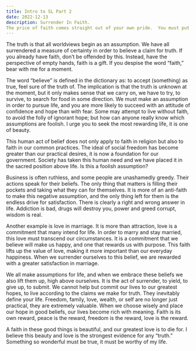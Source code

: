 ```yaml
---
title: Intro to SL Part 2
date: 2022-12-13
description: Surrender In Faith. 
The price of faith comes straight out of your own pride.  You must put down a measure of certainty and reason in order to make an assumption about this world.
---
```


The truth is that all worldviews begin as an assumption.  We have all surrendered a measure of certainty in order to believe a claim for truth.  If you already have faith, don’t be offended by this.  Instead, have the perspective of empty hands, faith is a gift.  If you despise the word “faith,” bear with me for a moment.  

The word “believe” is defined in the dictionary as: to accept (something) as true, feel sure of the truth of.  The implication is that the truth is unknown at the moment, but it only makes sense that we carry on, we have to try, to survive, to search for food in some direction.  We must make an assumption in order to pursue life, and you are more likely to succeed with an attitude of confidence and hope than with fear.  Some may attempt to live without faith, to avoid the folly of ignorant hope; but how can anyone really know which assumptions are foolish.  I urge you to seek the most rewarding life, it is one of beauty.

This human act of belief does not only apply to faith in religion but also to faith in our common practices.  The ideal of social freedom has become greater than our practical desires, it is now a foundation for our government.  Society has taken this human need and we have placed it in the sacred position above life.  Is this a foolish assumption?

Business is often ruthless, and some people are unashamedly greedy.  Their actions speak for their beliefs.  The only thing that matters is filling their pockets and taking what they can for themselves.  It is more of an anti-faith to make this negative assumption, and the only thing left for them is the endless drive for satisfaction.  There is clearly a right and wrong answer in life.   Addiction is bad, drugs will destroy you, power and greed corrupt, wisdom is real.

Another example is love in marriage.  It is more than attraction, love is a commitment that many intend for life.  In order to marry and stay married, this love must transcend our circumstances.  It is a commitment that we believe will make us happy, and one that rewards us with purpose.  This faith lifts up the value of love, making it more important than our everyday happiness.  When we surrender ourselves to this belief, we are rewarded with a greater satisfaction in marriage.

We all make assumptions for life, and when we embrace these beliefs we also lift them up, high above ourselves.  It is the act of surrender, to yield, to give up, to submit.  We cannot help but commit our lives to our greatest hopes, to live according to the claims we make for truth.  They inevitably define your life.  Freedom, family, love, wealth, or self are no longer just practical, they are extremely valuable.  When we choose wisely and place our hope in good beliefs, our lives become rich with meaning.  Faith is its own reward, peace is the reward, freedom is the reward, love is the reward.

A faith in these good things is beautiful, and our greatest love is to die for.  I believe this beauty and love is the strongest evidence for any “truth.”  Something so wonderful must be true, it must be worthy of my life.

[](./)

